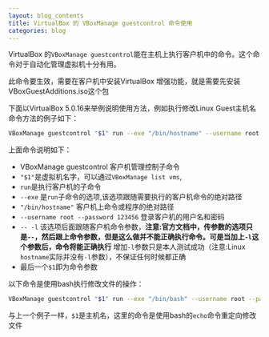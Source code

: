 ```yaml
---
layout: blog_contents
title: VirtualBox 的 VBoxManage guestcontrol 命令使用
categories: blog
---
```


VirtualBox 的`VBoxManage guestcontrol`能在主机上执行客户机中的命令。这个命令对于自动化管理虚拟机十分有用。  

此命令要生效，需要在客户机中安装VirtualBox 增强功能，就是需要先安装VBoxGuestAdditions.iso这个包

下面以VirtualBox 5.0.16来举例说明使用方法，例如执行修改Linux Guest主机名命令方法的例子如下： 

```bash
VBoxManage guestcontrol "$1" run --exe "/bin/hostname" --username root --password 123456 -- -l $1
```

上面命令说明如下：

  * VBoxManage guestcontrol 客户机管理控制子命令
  * `"$1"`是虚拟机名字，可以通过`VBoxManage list vms`,
  * `run`是执行客户机的子命令
  * `--exe` 是`run`子命令的选项,该选项跟随需要执行的客户机命令的绝对路径
  * `"/bin/hostname"` 客户机上命令或程序的绝对路径
  * `--username root --password 123456` 登录客户机的用户名和密码
  * `-- -l` 该选项后面跟随客户机命令参数，__注意:官方文档中，传参数的选项只是`--`，然后跟上命令参数，但是这么做并不能正确执行命令。可是当加上`-l`这个参数后，命令将能正确执行__
     增加`-l`参数只是本人测试成功（注意:Linux `hostname`实际并没有`-l`参数），不保证任何时候都正确
  * 最后一个`$1`即为命令参数
  

  以下命令是使用bash执行修改文件的操作：
  
```bash
VBoxManage guestcontrol "$1" run --exe "/bin/bash" --username root --password 123456  -- -l -c "echo $1 >/etc/hostname"
```

与上一个例子一样，`$1`是主机名，这里的命令是使用bash的`echo`命令重定向修改文件

